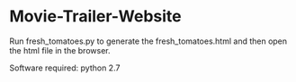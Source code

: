 # Movie-Trailer-Website

Run fresh_tomatoes.py to generate the fresh_tomatoes.html and then open the html file in the browser.

Software required: python 2.7